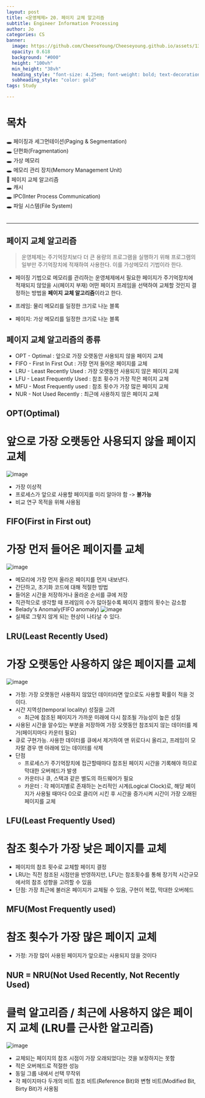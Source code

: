 ```yaml
---
layout: post
title: <운영체제> 20. 페이지 교체 알고리즘
subtitle: Engineer Information Processing
author: Jo
categories: CS
banner:
  image: https://github.com/CheeseYoung/Cheeseyoung.github.io/assets/132384527/afe50009-8286-4353-adfb-54e34c58e1a1
  opacity: 0.618
  background: "#000"
  height: "100vh"
  min_height: "38vh"
  heading_style: "font-size: 4.25em; font-weight: bold; text-decoration: underline"
  subheading_style: "color: gold"
tags: Study

---
```


# 목차
🕳 페이징과 세그먼테이션(Paging & Segmentation) <br>
🕳 단편화(Fragmentation) <br>
🕳 가상 메모리 <br>
🕳 메모리 관리 장치(Memory Management Unit) <br>
📌 페이지 교체 알고리즘 <br>
🕳 캐시 <br>
🕳 IPC(Inter Process Communication) <br>
🕳 파일 시스템(File System) <br>
<br>
<hr>

## 페이지 교체 알고리즘
> 운영체제는 주기억장치보다 더 큰 용량의 프로그램을 실행하기 위해 프로그램의 일부만 주기억장치에 적재하여 사용한다.
> 이를 가상메모리 기법이라 한다.
- 페이징 기법으로 메모리를 관리하는 운영체제에서 필요한 페이지가 주기억장치에 적재되지 않았을 시(페이지 부재)
  어떤 페이지 프레임을 선택하여 교체할 것인지 결정하는 방법을 **페이지 교체 알고리즘**이라고 한다.

- 프레임: 물리 메모리를 일정한 크기로 나눈 블록
- 페이지: 가상 메모리를 일정한 크기로 나눈 블록


## 페이지 교체 알고리즘의 종류
- OPT - Optimal : 앞으로 가장 오랫동안 사용되지 않을 페이지 교체
- FIFO - First In First Out : 가장 먼저 들어온 페이지를 교체
- LRU - Least Recently Used : 가장 오랫동안 사용되지 않은 페이지 교체
- LFU - Least Frequently Used : 참조 횟수가 가장 작은 페이지 교체
- MFU - Most Frequently used : 참조 횟수가 가장 많은 페이지 교체
- NUR - Not Used Recently : 최근에 사용하지 않은 페이지 교체


## OPT(Optimal)
# 앞으로 가장 오랫동안 사용되지 않을 페이지 교체
![image](https://github.com/CheeseYoung/Cheeseyoung.github.io/assets/132384527/afe50009-8286-4353-adfb-54e34c58e1a1)
- 가장 이상적
- 프로세스가 앞으로 사용할 페이지를 미리 알아야 함 -> **불가능**
- 비교 연구 목적을 위해 사용됨
 
## FIFO(First in First out)
# 가장 먼저 들어온 페이지를 교체
![image](https://github.com/CheeseYoung/Cheeseyoung.github.io/assets/132384527/e15346b2-8bb3-4635-950e-84bcda08fb44)
- 메모리에 가장 먼저 올라온 페이지를 먼저 내보낸다.
- 간단하고, 초기화 코드에 대해 적절한 방법
- 들어온 시간을 저장하거나 올라온 순서를 큐에 저장
- 직관적으로 생각할 때 프레임의 수가 많아질수록 페이지 결함의 횟수는 감소함
- Belady's Anomaly(FIFO anomaly)
  ![image](https://github.com/CheeseYoung/Cheeseyoung.github.io/assets/132384527/81fb93f8-c165-4c2f-bb7c-fd46f1a24683)
- 실제로 그렇지 않게 되는 현상이 나타날 수 있다.

## LRU(Least Recently Used) 
# 가장 오랫동안 사용하지 않은 페이지를 교체
![image](https://github.com/CheeseYoung/Cheeseyoung.github.io/assets/132384527/796e40b3-2cd2-443e-a5cc-c5af54becbf0)
- 가정: 가장 오랫동안 사용하지 않았던 데이터라면 앞으로도 사용할 확률이 적을 것이다.
- 시간 지역성(temporal locality) 성질을 고려
  - 최근에 참조된 페이지가 가까운 미래에 다시 참조될 가능성이 높은 성질
- 사용된 시간을 알수있는 부분을 저장하여 가장 오랫동안 참조되지 않는 데이터를 제거(페이지마다 카운터 필요)
- 큐로 구현가능. 사용한 데이터를 큐에서 제거하여 맨 위로다시 올리고, 프레임이 모자랄 경우 맨 아래에 있는 데이터를 삭제
- 단점
  - 프로세스가 주기억장치에 접근할때마다 참조된 페이지 시간을 기록해야 하므로 막대한 오버헤드가 발생
  - 카운터나 큐, 스택과 같은 별도의 하드웨어가 필요
  - 카운터 : 각 페이지별로 존재하는 논리적인 시계(Logical Clock)로, 해당 페이지가 사용될 때마다 0으로 클리어 시킨 후 시간을 증가시켜 시간이 가장 오래된 페이지를 교체

## LFU(Least Frequently Used) 
# 참조 횟수가 가장 낮은 페이지를 교체
- 페이지의 참조 횟수로 교체할 페이지 결정
- LRU는 직전 참조된 시점만을 반영하지만, LFU는 참조횟수를 통해 장기적 시간규모에서의 참조 성향을 고려할 수 있음
- 단점: 가장 최근에 불러온 페이지가 교체될 수 있음, 구현이 복잡, 막대한 오버헤드

## MFU(Most Frequently used)
# 참조 횟수가 가장 많은 페이지 교체
- 가정: 가장 많이 사용된 페이지가 앞으로는 사용되지 않을 것이다

## NUR = NRU(Not Used Recently, Not Recently Used)
# 클럭 알고리즘 / 최근에 사용하지 않은 페이지 교체 (LRU를 근사한 알고리즘)
![image](https://github.com/CheeseYoung/Cheeseyoung.github.io/assets/132384527/b4c46b45-52e8-4d82-bf94-2336e21596c2)
- 교체되는 페이지의 참조 시점이 가장 오래되었다는 것을 보장하지는 못함
- 적은 오버헤드로 적절한 성능
- 동일 그룹 내에서 선택 무작위
- 각 페이지마다 두개의 비트 참조 비트(Reference Bit)와 변형 비트(Modified Bit, Birty Bit)가 사용됨









